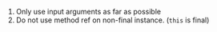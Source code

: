 1. Only use input arguments as far as possible
2. Do not use method ref on non-final instance. (`this` is final)